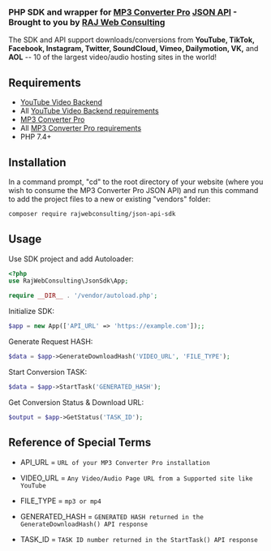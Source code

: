 ### PHP SDK and wrapper for [MP3 Converter Pro](https://demo.apiyoutu.be) [JSON API](https://demo.apiyoutu.be/developers) - Brought to you by [RAJ Web Consulting](https://rajwebconsulting.com)

The SDK and API support downloads/conversions from **YouTube, TikTok, Facebook, Instagram, Twitter, SoundCloud, Vimeo, Dailymotion, VK,** and **AOL** -- 10 of the largest video/audio hosting sites in the world!

## Requirements

- [YouTube Video Backend](https://shop.rajwebconsulting.com/store/converter-scripts)
 - All [YouTube Video Backend requirements](https://shop.rajwebconsulting.com/knowledgebase/30/How-To-install-YouTube-Video-Backend-on-aaPanel-recommended.html)
- [MP3 Converter Pro](https://shop.rajwebconsulting.com/store/converter-scripts)
 - All [MP3 Converter Pro requirements](https://shop.rajwebconsulting.com/knowledgebase/41/How-To-install-MP3-Converter-Pro-Update-v3.0.5-beta5-on-aaPanel-recommended.html)
- PHP 7.4+

## Installation

In a command prompt, "cd" to the root directory of your website (where you wish to consume the MP3 Converter Pro JSON API) and run this command to add the project files to a new or existing "vendors" folder:
```bash
composer require rajwebconsulting/json-api-sdk
```

## Usage

Use SDK project and add Autoloader:
```php
<?php
use RajWebConsulting\JsonSdk\App;

require __DIR__ . '/vendor/autoload.php';
```

Initialize SDK:
```php
$app = new App(['API_URL' => 'https://example.com']);;
```

Generate Request HASH:
```php
$data = $app->GenerateDownloadHash('VIDEO_URL', 'FILE_TYPE');
```

Start Conversion TASK:
```php
$data = $app->StartTask('GENERATED_HASH');
```

Get Conversion Status & Download URL:
```php
$output = $app->GetStatus('TASK_ID');
```

## Reference of Special Terms

- API_URL = `URL of your MP3 Converter Pro installation`

- VIDEO_URL = `Any Video/Audio Page URL from a Supported site like YouTube`

- FILE_TYPE = `mp3 or mp4`

- GENERATED_HASH = `GENERATED HASH returned in the GenerateDownloadHash() API response`

- TASK_ID = `TASK ID number returned in the StartTask() API response`

